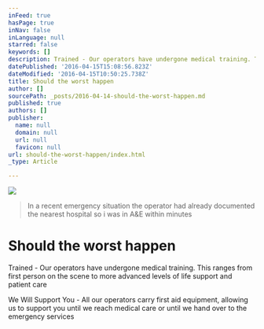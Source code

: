 ```yaml
---
inFeed: true
hasPage: true
inNav: false
inLanguage: null
starred: false
keywords: []
description: Trained - Our operators have undergone medical training. This ranges from first person on the scene to more advanced levels of life support and patient care
datePublished: '2016-04-15T15:08:56.823Z'
dateModified: '2016-04-15T10:50:25.738Z'
title: Should the worst happen
author: []
sourcePath: _posts/2016-04-14-should-the-worst-happen.md
published: true
authors: []
publisher:
  name: null
  domain: null
  url: null
  favicon: null
url: should-the-worst-happen/index.html
_type: Article

---
```

![](https://the-grid-user-content.s3-us-west-2.amazonaws.com/ce6a2bb9-f957-40b3-afa6-a87dadda0f2a.jpg)

> In a recent emergency situation the operator had already documented the nearest hospital so i was in A&E within minutes

# Should the worst happen

Trained - Our operators have undergone medical training. This ranges from first person on the scene to more advanced levels of life support and patient care

We Will Support You - All our operators carry first aid equipment, allowing us to support you until we reach medical care or until we hand over to the emergency services